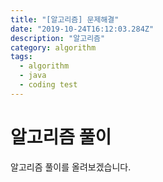 ```yaml
---
title: "[알고리즘] 문제해결"
date: "2019-10-24T16:12:03.284Z"
description: "알고리즘"
category: algorithm
tags:
  - algorithm
  - java
  - coding test
---
```


# 알고리즘 풀이

알고리즘 풀이를 올려보겠습니다.
